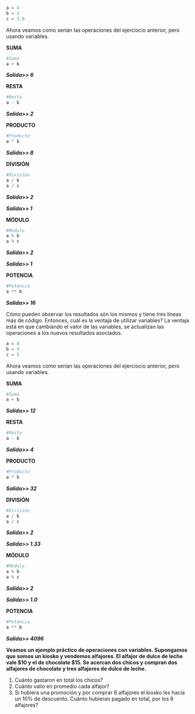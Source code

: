 

``` python
a = 4
b = 2
c = 3.0
```

Ahora veamos como serían las operaciones del ejerciocio anterior, pero usando variables.

**SUMA**

``` python
#Suma
a + b
```
_**Salida>> 6**_



**RESTA**

``` python
#Resta
a - b
```
_**Salida>> 2**_



**PRODUCTO**

``` python
#Producto
a * b
```
_**Salida>> 8**_



**DIVISIÓN**

``` python
#División
a / b
a / c
```
_**Salida>> 2**_

_**Salida>> 1**_



**MÓDULO**

``` python
#Módulo
a % b
a % c
```
_**Salida>> 2**_

_**Salida>> 1**_



**POTENCIA**

``` python
#Potencia
a ** b
```
_**Salida>> 16**_


Cómo pueden observar los resultados són los mismos y tiene tres líneas más de código. Entonces, cuál es la ventaja de utilizar variables? La ventaja está en que cambiando el valor de las variables, se actualizan las operaciones a los nuevos resultados asociados.

``` python
a = 8
b = 4
c = 5
```

Ahora veamos como serían las operaciones del ejerciocio anterior, pero usando variables.


**SUMA**

``` python
#Suma
a + b
```
_**Salida>> 12**_



**RESTA**

``` python
#Resta
a - b
```
_**Salida>> 4**_



**PRODUCTO**

``` python
#Producto
a * b
```
_**Salida>> 32**_



**DIVISIÓN**

``` python
#División
a / b
a / c
```
_**Salida>> 2**_

_**Salida>> 1.33**_



**MÓDULO**

``` python
#Módulo
a % b
a % c
```
_**Salida>> 2**_

_**Salida>> 1.0**_



**POTENCIA**

``` python
#Potencia
a ** b
```
_**Salida>> 4096**_


**Veamos un ejemplo práctico de operaciones con variables. Supongamos que somos un kiosko y vendemos alfajores. El alfajor de dulce de leche vale $10 y el de chocolate $15. Se acercan dos chicos y compran dos alfajores de chocolate y tres alfajores de dulce de leche.**
<br>
1. Cuánto gastaron en total los chicos?
2. Cuánto valio en promedio cada alfajor?
3. Si hubiera una promoción y por comprar 6 alfajores el kiosko les hacía un 10% de descuento. Cuánto hubieran pagado en total, por los 6 alfajores?
